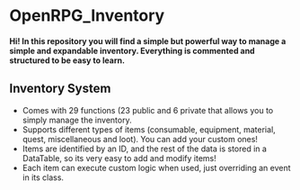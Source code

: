 # OpenRPG_Inventory
#### Hi! In this repository you will find a simple but powerful way to manage a simple and expandable inventory. Everything is commented and structured to be easy to learn.

## Inventory System
  - Comes with 29 functions (23 public and 6 private that allows you to simply manage the inventory. 
  - Supports different types of items (consumable, equipment, material, quest, miscellaneous and loot). You can add your custom ones!
  - Items are identified by an ID, and the rest of the data is stored in a DataTable, so its very easy to add and modify items! 
  - Each item can execute custom logic when used, just overriding an event in its class.
